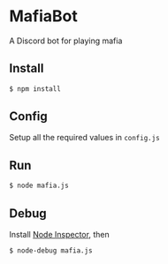 # MafiaBot

A Discord bot for playing mafia

## Install

```sh
$ npm install
```

## Config

Setup all the required values in `config.js`

## Run

```sh
$ node mafia.js
```

## Debug

Install [Node Inspector](https://github.com/node-inspector/node-inspector), then

```sh
$ node-debug mafia.js
```